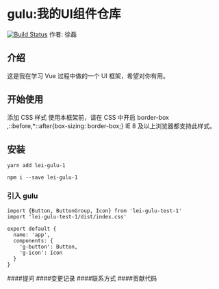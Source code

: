 # gulu:我的UI组件仓库
[![Build Status](https://travis-ci.org/tt939242551/vue-gulu.svg?branch=master)](https://travis-ci.org/tt939242551/vue-gulu)
 作者: 徐磊

## 介绍

这是我在学习 Vue 过程中做的一个 UI 框架，希望对你有用。

## 开始使用
添加 CSS 样式 使用本框架前，请在 CSS 中开启 border-box
*,*::before,*::after{box-sizing: border-box;}
IE 8 及以上浏览器都支持此样式。



## 安装 
```
yarn add lei-gulu-1
```
```
npm i --save lei-gulu-1
```
### 引入 gulu
```
import {Button, ButtonGroup, Icon} from 'lei-gulu-test-1'
import 'lei-gulu-test-1/dist/index.css'

export default {
  name: 'app',
  components: {
    'g-button': Button,
    'g-icon': Icon
  }
}
```
####提问
####变更记录
####联系方式
####贡献代码